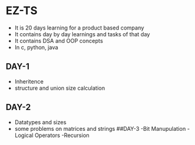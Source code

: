 # EZ-TS
- It is 20 days learning for a product based company
- It contains day by day learnings and tasks of that day
- It contains DSA and OOP concepts
- In c, python, java

## DAY-1
- Inheritence
- structure and union size calculation
## DAY-2
- Datatypes and sizes
- some problems on matrices and strings
##DAY-3
-Bit Manupulation
-Logical Operators
-Recursion

